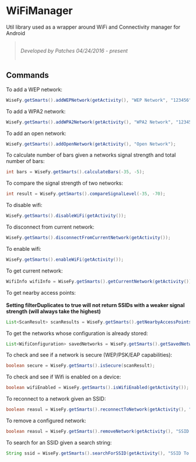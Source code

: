 # WiFiManager
Util library used as a wrapper around WiFi and Connectivity manager for Android

> <br/>*Developed by Patches 04/24/2016 - present* <br/><br/>

## Commands

To add a WEP network:

```java
WiseFy.getSmarts().addWEPNetwork(getActivity(), "WEP Network", "123456");
```

To add a WPA2 network:

```java
WiseFy.getSmarts().addWPA2Network(getActivity(), "WPA2 Network", "12345678");
```

To add an open network:

```java
WiseFy.getSmarts().addOpenNetwork(getActivity(), "Open Network");
```

To calculate number of bars given a networks signal strength and total number of bars:

```java
int bars = WiseFy.getSmarts().calculateBars(-35, -5);
```

To compare the signal strength of two networks:

```java
int result = WiseFy.getSmarts().compareSignalLevel(-35, -70);
```

To disable wifi:

```java
WiseFy.getSmarts().disableWiFi(getActivity());
```

To disconnect from current network:

```java
WiseFy.getSmarts().disconnectFromCurrentNetwork(getActivity());
```

To enable wifi:

```java
WiseFy.getSmarts().enableWiFi(getActivity());
```

To get current network:

```java
WifiInfo wifiInfo = WiseFy.getSmarts().getCurrentNetwork(getActivity());
```

To get nearby access points:<br/><br/>
<strong>Setting filterDuplicates to true will not return SSIDs with a weaker signal strength (will always take the highest)</strong>

```java
List<ScanResult> scanResults = WiseFy.getSmarts().getNearbyAccessPoints(getActivity(), true);
```

To get the networks whose configuration is already stored:

```java
List<WifiConfiguration> savedNetworks = WiseFy.getSmarts().getSavedNetworks(getActivity());
```

To check and see if a network is secure (WEP/PSK/EAP capabilities):

```java
boolean secure = WiseFy.getSmarts().isSecure(scanResult);
```

To check and see if Wifi is enabled on a device:

```java
boolean wifiEnabled = WiseFy.getSmarts().isWifiEnabled(getActivity());
```

To reconnect to a network given an SSID:

```java
boolean reasul = WiseFy.getSmarts().reconnectToNetwork(getActivity(), "SSID To Reconnect To", 30);
```

To remove a configured network:

```java
boolean reasul = WiseFy.getSmarts().removeNetwork(getActivity(), "SSID To Remove");
```

To search for an SSID given a search string:

```java
String ssid = WiseFy.getSmarts().searchForSSID(getActivity(), "SSID To Search For", 30);
```
